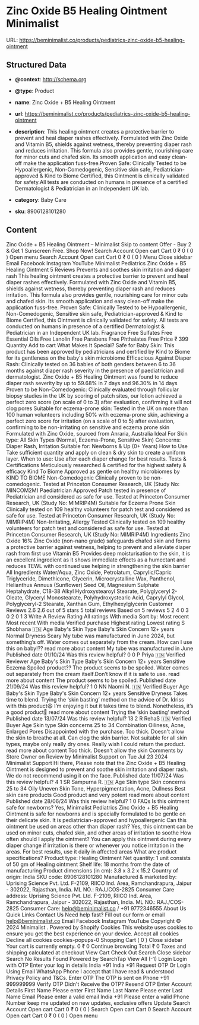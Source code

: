 # Zinc Oxide  B5 Healing Ointment  Minimalist

URL: https://beminimalist.co/products/pediatrics-zinc-oxide-b5-healing-ointment

## Structured Data

- **@context**: http://schema.org
- **@type**: Product
- **name**: Zinc Oxide + B5 Healing Ointment
- **url**: https://beminimalist.co/products/pediatrics-zinc-oxide-b5-healing-ointment
- **description**: This healing ointment creates a protective barrier to prevent and heal diaper rashes effectively. Formulated with Zinc Oxide and Vitamin B5, shields against wetness, thereby preventing diaper rash and reduces irritation. This formula also provides gentle, nourishing care for minor cuts and chafed skin. Its smooth application and easy clean-off make the application fuss-free.Proven Safe: Clinically Tested to be Hypoallergenic, Non-Comedogenic, Sensitive skin safe, Pediatrician-approved &amp; Kind to Biome Certified, this Ointment is clinically validated for safety.All tests are conducted on humans in presence of a certified Dermatologist &amp; Pediatrician in an Independent UK lab.

- **category**: Baby Care
- **sku**: 8906128101280

## Content

Zinc Oxide + B5 Healing Ointment – Minimalist
Skip to content
Offer - Buy 2 & Get 1 Sunscreen Free. Shop Now!
Search
Account
Open cart
Cart
0
₹ 0
(
0
)
Open menu
Search
Account
Open cart
Cart
0
₹ 0
(
0
)
Menu
Close sidebar
Email
Facebook
Instagram
YouTube
Minimalist Pediatrics
Zinc Oxide + B5 Healing Ointment
5 Reviews
Prevents and soothes skin irritation and diaper rash
This healing ointment creates a protective barrier to prevent and heal diaper rashes effectively. Formulated with Zinc Oxide and Vitamin B5, shields against wetness, thereby preventing diaper rash and reduces irritation. This formula also provides gentle, nourishing care for minor cuts and chafed skin. Its smooth application and easy clean-off make the application fuss-free.
Proven Safe: Clinically Tested to be Hypoallergenic, Non-Comedogenic, Sensitive skin safe, Pediatrician-approved & Kind to Biome Certified, this Ointment is clinically validated for safety.
All tests are conducted on humans in presence of a certified Dermatologist & Pediatrician in an Independent UK lab.
Fragrance Free
Sulfates Free
Essential Oils Free
Lanolin Free
Parabens Free
Phthalates Free
Price
₹ 399
Quantity
Add to cart
What Makes It Special?
Safe for Baby Skin: This product has been approved by pediatricians and certified by Kind to Biome for its gentleness on the baby's skin microbiome
Efficacious Against Diaper Rash:  Clinically tested on  36 babies of both genders between 6 to 36 months against diaper rash severity in the presence of paediatrician and dermatologist. Zinc Oxide + B5 Healing Ointment was found to reduce diaper rash severity by up to 59.68% in 7 days and 96.30%  in 14 days
Proven to be Non-Comedogenic: Clinically evaluated through follicular biopsy studies in the UK by scoring of patch sites, our lotion achieved a perfect zero score (on scale of 0 to 3) after evaluation, confirming it will not clog pores
Suitable for eczema-prone skin: Tested in the UK on more than 100 human volunteers including 50% with eczema-prone skin, achieving a perfect zero score for irritation (on a scale of 0 to 5) after evaluation, confirming to be non-irritating on sensitive and eczema prone skin
Formulated with Zinc Oxide, sourced from Anraria, Australia
Ideal For
Skin type:
All Skin Types (Normal, Eczema-Prone, Sensitive Skin)
Concerns:
Diaper Rash, Irritation
Suitable for:
Newborns & Up (0+ Years)
How to Use
Take sufficient quantity and apply  on clean & dry skin to create a uniform layer.
When to use: Use after each diaper change for best results.
Tests & Certifications
Meticulously researched & certified for the highest safety & efficacy
Kind To Biome
Approved as gentle on healthy microbiomes by KIND TO BIOME
Non-Comedogenic
Clinically proven to be non-comedogenic. Tested at Princeton Consumer Research, UK (Study No: MINCOM2M)
Paediatrician Approved
Patch tested in presence of Pediatrician and considered as safe for use. Tested at Princeton Consumer Research, UK (Study No: MIMRIP4M)
Suitable for Eczema Prone Skin
Clinically tested on 109 healthy volunteers for patch test and considered as safe for use. Tested at Princeton Consumer Research, UK (Study No: MIMRIP4M)
Non-Irritating, Allergy Tested
Clinically tested on 109 healthy volunteers for patch test and considered as safe for use. Tested at Princeton Consumer Research, UK (Study No: MIMRIP4M)
Ingredients
Zinc Oxide
16% Zinc Oxide (non-nano grade) safeguards chafed skin and forms a protective barrier against wetness, helping to prevent and alleviate diaper rash from first use
Vitamin B5
Provides deep moisturisation to the skin, it is an excellent ingredient as it shows immediate effects as a humectant and reduces TEWL with continued use helping in strengthening the skin barrier
All Ingredients
Water/Aqua, Zinc Oxide, Petrolatum, Caprylic/Capric Triglyceride, Dimethicone, Glycerin, Microcrystalline Wax, Panthenol, Helianthus Annuus (Sunflower) Seed Oil, Magnesium Sulphate Heptahydrate, C18-38 Alkyl Hydroxystearoyl Stearate, Polyglyceryl 2-Oleate, Glyceryl Monostearate, Polyhydroxystearic Acid, Caprylyl Glycol, Polyglyceryl-2 Stearate, Xanthan Gum, Ethylhexylglycerin
Customer Reviews
2.6
2.6 out of 5 stars 5 total reviews
Based on 5 reviews
5
2
4
0
3
0
2
0
1
3
Write A Review
Rating
All ratings
With media
Sort by:
Most recent
Most recent
With media
Verified purchase
Highest rating
Lowest rating
S
Shobhana 🇮🇳
Age
Baby's Skin Type
Baby's Skin Concern
12+ years
Normal
Dryness
Scary
My tube was manufactured in June 2024, but something’s off. Water comes out separately from the cream. How can I use this on baby!??
read more about content My tube was manufactured in June
Published date
01/10/24
Was this review helpful?
0
0
P
Priya 🇮🇳
Verified Reviewer
Age
Baby's Skin Type
Baby's Skin Concern
12+ years
Sensitive
Eczema
Spoiled product??
The product seems to be spoiled. Water comes out separately from the cream itself.Don’t know if it is safe to use.
read more about content The product seems to be spoiled.
Published date
21/09/24
Was this review helpful?
1
0
NN
Naomi N. 🇮🇳
Verified Buyer
Age
Baby's Skin Type
Baby's Skin Concern
12+ years
Sensitive
Dryness
Takes time to blend.
Trying the ‘skin basting’ method on the advice of Dr. Idriss with this product😆 I’m enjoying it but it takes time to blend. Nonetheless, it’s a good product🙌
read more about content Trying the ‘skin basting’ method
Published date
13/07/24
Was this review helpful?
13
2
R
RehaS 🇮🇳
Verified Buyer
Age
Skin type
Skin concerns
25 to 34
Combination
Oiliness, Acne, Enlarged Pores
Disappointed with the purchase.
Too thick. Doesn't allow the skin to breathe at all. Can clog the skin barrier. Not suitable for all skin types, maybe only really dry ones. Really wish I could return the product.
read more about content Too thick. Doesn't allow the skin
Comments by Store Owner on Review by Minimalist Support on Tue Jul 23 2024
Minimalist Support
Hi there, 
Please note that the Zinc Oxide + B5 Healing Ointment is designed to prevent and soothe skin irritation and diaper rash. We do not recommend using it on the face.
Published date
11/07/24
Was this review helpful?
4
1
SR
Sampurna R. 🇮🇳
Age
Skin type
Skin concerns
25 to 34
Oily
Uneven Skin Tone, Hyperpigmentation, Acne, Dullness
Best skin care products
Good product and very potent
read more about content
Published date
28/06/24
Was this review helpful?
1
0
FAQs
Is this ointment safe for newborns?
Yes, Minimalist Pediatrics Zinc Oxide + B5 Healing Ointment is safe for newborns and is specially formulated to be gentle on their delicate skin. It is pediatrician-approved and hypoallergenic
Can this ointment be used on areas other than diaper rash?
Yes, this ointment can be used on minor cuts, chafed skin, and other areas of irritation to soothe
How often should I apply the ointment?
You can apply this ointment during every diaper change if irritation is there or whenever you notice irritation in the areas. For best results, use it daily in affected areas
What are product specifications?
Product type:
Healing Ointment
Net quantity:
1 unit consists of 50 gm of Healing ointment
Shelf life:
18 months from the date of manufacturing
Product dimensions (in cm):
3.8 x 3.2 x 15.2
Country of origin:
India
SKU code:
8906128101280
Manufactured & marketed by:
Uprising Science Pvt. Ltd. F-2109, RIICO Ind. Area, Ramchandrapura, Jaipur - 302022, Rajasthan, India. ML NO.: RAJ./COS-2825
Consumer Care address:
Uprising Science Pvt. Ltd. F-2109, RIICO Ind. Area, Ramchandrapura, Jaipur - 302022, Rajasthan, India. ML NO.: RAJ./COS-2825
Consumer Care:
help@beminimalist.co / +91 9772346555
About Us
Quick Links
Contact Us
Need help fast? Fill out
our form
or email help@beminimalist.co
Email
Facebook
Instagram
YouTube
Copyright © 2024
Minimalist
.
Powered by Shopify
Cookies
This website uses cookies to ensure you get the best experience on your device.
Accept all cookies
Decline all cookies
cookies-popups-0
Shopping Cart
            (
0
)
Close sidebar
Your cart is currently empty.
0
₹ 0
Continue browsing
Total
₹ 0
Taxes and shipping calculated at checkout
View Cart
Check Out
Search
Close sidebar
Search
No Results Found
Powered by SearchTap
View All (-1)
Login
Login with OTP
Enter your log in details
India
+91
India
+91
Request OTP
Or Login Using
Email
WhatsApp
Phone
I accept that I have read & understood
Privacy Policy
and T&Cs.
Enter OTP
The OTP is sent on
Phone
+91 999999999
Verify OTP
Didn't Receive the OTP?
Resend OTP
Enter Account Details
First Name
Please enter First Name
Last Name
Please enter Last Name
Email
Please enter a valid email
India
+91
Please enter a valid Phone Number
keep me updated on new updates, exclusive offers
Update
Search
Account
Open cart
Cart
0
₹ 0
(
0
)
Search
Open cart
Cart
0
Search
Account
Open cart
Cart
0
₹ 0
(
0
)
Open menu